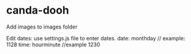 # canda-dooh

Add images to images folder


Edit dates:
use settings.js file to enter dates. 
date: monthday // example: 1128 
time: hourminute //example 1230
